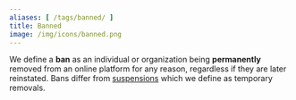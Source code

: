 ```yaml
---
aliases: [ /tags/banned/ ]
title: Banned
image: /img/icons/banned.png
---
```


We define a **ban** as an individual or organization being **permanently**
removed from an online platform for any reason, regardless if they are later
reinstated. Bans differ from [suspensions](/tags/suspended/) which we define as
temporary removals.
